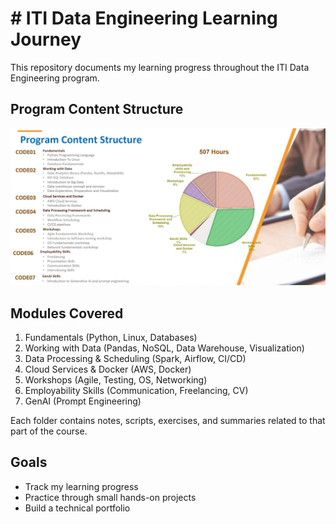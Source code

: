 # # ITI Data Engineering Learning Journey

This repository documents my learning progress throughout the ITI Data Engineering program.

## Program Content Structure

![Logo](Content.png)

## Modules Covered

1. Fundamentals (Python, Linux, Databases)
2. Working with Data (Pandas, NoSQL, Data Warehouse, Visualization)
3. Data Processing & Scheduling (Spark, Airflow, CI/CD)
4. Cloud Services & Docker (AWS, Docker)
5. Workshops (Agile, Testing, OS, Networking)
6. Employability Skills (Communication, Freelancing, CV)
7. GenAI (Prompt Engineering)

Each folder contains notes, scripts, exercises, and summaries related to that part of the course.

## Goals

- Track my learning progress
- Practice through small hands-on projects
- Build a technical portfolio
